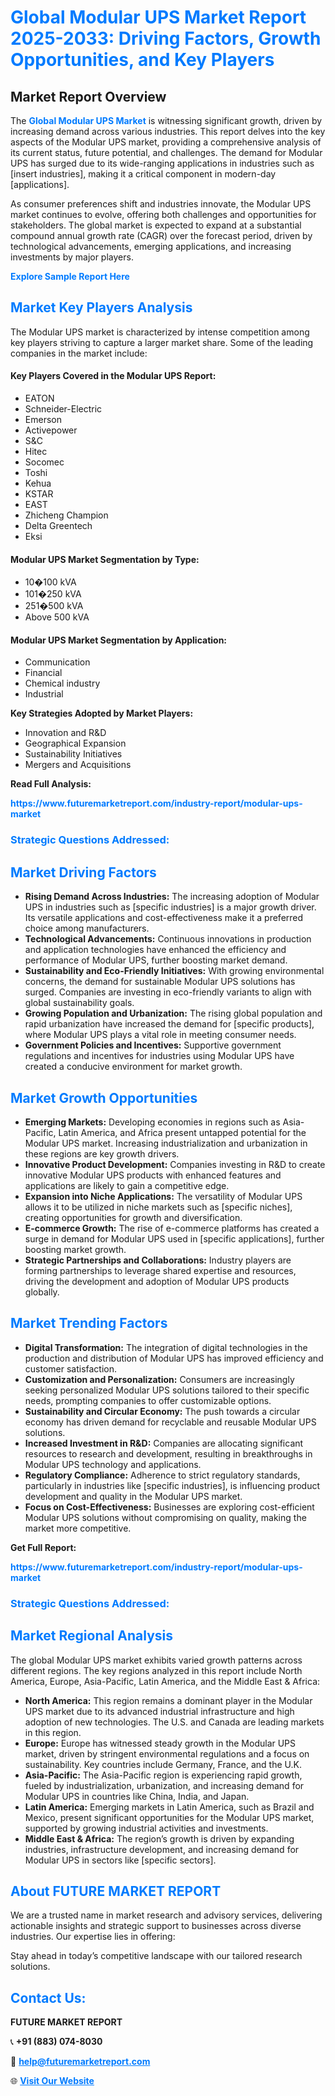 <h1 style="color: #007BFF;">Global Modular UPS Market Report 2025-2033: Driving Factors, Growth Opportunities, and Key Players</h1>

<section id="overview">
<h2>Market Report Overview</h2>
<p>The <a href="https://www.futuremarketreport.com/industry-report/modular-ups-market" style="color: #007BFF; text-decoration: none;"><strong>Global Modular UPS Market</strong></a> is witnessing significant growth, driven by increasing demand across various industries. This report delves into the key aspects of the Modular UPS market, providing a comprehensive analysis of its current status, future potential, and challenges. The demand for Modular UPS has surged due to its wide-ranging applications in industries such as [insert industries], making it a critical component in modern-day [applications].</p>
<p>As consumer preferences shift and industries innovate, the Modular UPS market continues to evolve, offering both challenges and opportunities for stakeholders. The global market is expected to expand at a substantial compound annual growth rate (CAGR) over the forecast period, driven by technological advancements, emerging applications, and increasing investments by major players.</p>
</section>

<section id="overview">
<p><a href="https://www.futuremarketreport.com/request-sample/reportId=84317" style="color: #007BFF; text-decoration: none;"><strong>Explore Sample Report Here</strong></a></p>
</section>

<section id="key-players">
<h2 style="color: #007BFF;">Market Key Players Analysis</h2>
<p>The Modular UPS market is characterized by intense competition among key players striving to capture a larger market share. Some of the leading companies in the market include:</p>
<h4>Key Players Covered in the Modular UPS Report:</h4>
<ul><li>EATON</li><li>Schneider-Electric</li><li>Emerson</li><li>Activepower</li><li>S&amp;C</li><li>Hitec</li><li>Socomec</li><li>Toshi</li><li>Kehua</li><li>KSTAR</li><li>EAST</li><li>Zhicheng Champion</li><li>Delta Greentech</li><li>Eksi</li></ul>
<h4>Modular UPS Market Segmentation by Type:</h4>
<ul><li>10�100 kVA</li><li>101�250 kVA</li><li>251�500 kVA</li><li>Above 500 kVA</li></ul>

<h4>Modular UPS Market Segmentation by Application:</h4>
<ul><li>Communication</li><li>Financial</li><li>Chemical industry</li><li>Industrial</li></ul>
<p><strong>Key Strategies Adopted by Market Players:</strong></p>
<ul>
<li>Innovation and R&D</li>
<li>Geographical Expansion</li>
<li>Sustainability Initiatives</li>
<li>Mergers and Acquisitions</li>
</ul>
</section>

<section>
<p><strong>Read Full Analysis: </strong></p><a href="https://www.futuremarketreport.com/industry-report/modular-ups-market" style="color: #007BFF; text-decoration: none;"><strong>https://www.futuremarketreport.com/industry-report/modular-ups-market</strong></a>
<h3 style="color: #007BFF;">Strategic Questions Addressed:</h3>
</section>

<section id="driving-factors">
<h2 style="color: #007BFF;">Market Driving Factors</h2>
<ul>
<li><strong>Rising Demand Across Industries:</strong> The increasing adoption of Modular UPS in industries such as [specific industries] is a major growth driver. Its versatile applications and cost-effectiveness make it a preferred choice among manufacturers.</li>
<li><strong>Technological Advancements:</strong> Continuous innovations in production and application technologies have enhanced the efficiency and performance of Modular UPS, further boosting market demand.</li>
<li><strong>Sustainability and Eco-Friendly Initiatives:</strong> With growing environmental concerns, the demand for sustainable Modular UPS solutions has surged. Companies are investing in eco-friendly variants to align with global sustainability goals.</li>
<li><strong>Growing Population and Urbanization:</strong> The rising global population and rapid urbanization have increased the demand for [specific products], where Modular UPS plays a vital role in meeting consumer needs.</li>
<li><strong>Government Policies and Incentives:</strong> Supportive government regulations and incentives for industries using Modular UPS have created a conducive environment for market growth.</li>
</ul>
</section>

<section id="growth-opportunities">
<h2 style="color: #007BFF;">Market Growth Opportunities</h2>
<ul>
<li><strong>Emerging Markets:</strong> Developing economies in regions such as Asia-Pacific, Latin America, and Africa present untapped potential for the Modular UPS market. Increasing industrialization and urbanization in these regions are key growth drivers.</li>
<li><strong>Innovative Product Development:</strong> Companies investing in R&D to create innovative Modular UPS products with enhanced features and applications are likely to gain a competitive edge.</li>
<li><strong>Expansion into Niche Applications:</strong> The versatility of Modular UPS allows it to be utilized in niche markets such as [specific niches], creating opportunities for growth and diversification.</li>
<li><strong>E-commerce Growth:</strong> The rise of e-commerce platforms has created a surge in demand for Modular UPS used in [specific applications], further boosting market growth.</li>
<li><strong>Strategic Partnerships and Collaborations:</strong> Industry players are forming partnerships to leverage shared expertise and resources, driving the development and adoption of Modular UPS products globally.</li>
</ul>
</section>

<section id="trending-factors">
<h2 style="color: #007BFF;">Market Trending Factors</h2>
<ul>
<li><strong>Digital Transformation:</strong> The integration of digital technologies in the production and distribution of Modular UPS has improved efficiency and customer satisfaction.</li>
<li><strong>Customization and Personalization:</strong> Consumers are increasingly seeking personalized Modular UPS solutions tailored to their specific needs, prompting companies to offer customizable options.</li>
<li><strong>Sustainability and Circular Economy:</strong> The push towards a circular economy has driven demand for recyclable and reusable Modular UPS solutions.</li>
<li><strong>Increased Investment in R&D:</strong> Companies are allocating significant resources to research and development, resulting in breakthroughs in Modular UPS technology and applications.</li>
<li><strong>Regulatory Compliance:</strong> Adherence to strict regulatory standards, particularly in industries like [specific industries], is influencing product development and quality in the Modular UPS market.</li>
<li><strong>Focus on Cost-Effectiveness:</strong> Businesses are exploring cost-efficient Modular UPS solutions without compromising on quality, making the market more competitive.</li>
</ul>
</section>

<section>
<p><strong>Get Full Report: </strong></p><a href="https://www.futuremarketreport.com/industry-report/modular-ups-market" style="color: #007BFF; text-decoration: none;"><strong>https://www.futuremarketreport.com/industry-report/modular-ups-market</strong></a>
<h3 style="color: #007BFF;">Strategic Questions Addressed:</h3>
</section>


<section id="regional-analysis">
<h2 style="color: #007BFF;">Market Regional Analysis</h2>
<p>The global Modular UPS market exhibits varied growth patterns across different regions. The key regions analyzed in this report include North America, Europe, Asia-Pacific, Latin America, and the Middle East & Africa:</p>
<ul>
<li><strong>North America:</strong> This region remains a dominant player in the Modular UPS market due to its advanced industrial infrastructure and high adoption of new technologies. The U.S. and Canada are leading markets in this region.</li>
<li><strong>Europe:</strong> Europe has witnessed steady growth in the Modular UPS market, driven by stringent environmental regulations and a focus on sustainability. Key countries include Germany, France, and the U.K.</li>
<li><strong>Asia-Pacific:</strong> The Asia-Pacific region is experiencing rapid growth, fueled by industrialization, urbanization, and increasing demand for Modular UPS in countries like China, India, and Japan.</li>
<li><strong>Latin America:</strong> Emerging markets in Latin America, such as Brazil and Mexico, present significant opportunities for the Modular UPS market, supported by growing industrial activities and investments.</li>
<li><strong>Middle East & Africa:</strong> The region’s growth is driven by expanding industries, infrastructure development, and increasing demand for Modular UPS in sectors like [specific sectors].</li>
</ul>
</section>

<footer>
<h2 style="color: #007BFF;">About FUTURE MARKET REPORT</h2>
<p>We are a trusted name in market research and advisory services, delivering actionable insights and strategic support to businesses across diverse industries. Our expertise lies in offering:</p>

<p>Stay ahead in today’s competitive landscape with our tailored research solutions.</p>

<h2 style="color: #007BFF;">Contact Us:</h2>
<p><strong>FUTURE MARKET REPORT</strong></p>
<p>📞 <strong>+91 (883) 074-8030</strong></p>
<p>📧 <strong><a href="mailto:help@futuremarketreport.com" style="color: #007BFF;">help@futuremarketreport.com</a></strong></p>
<p>🌐 <strong><a href="https://www.futuremarketreport.com/" style="color: #007BFF;">Visit Our Website</a></strong></p>
</footer>